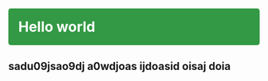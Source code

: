 <h1 style="background: #394; color: #fff; padding: 20px; border-radius: 5px;  ">Hello world</h1>
<h2>sadu09jsao9dj a0wdjoas ijdoasid oisaj doia</h2>